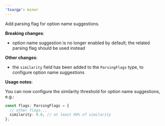 ```yaml
---
'tsargp': minor
---
```


Add parsing flag for option name suggestions.

**Breaking changes**:

- option name suggestion is no longer enabled by default; the related parsing flag should be used instead

**Other changes**:

- the `similarity` field has been added to the `ParsingFlags` type, to configure option name suggestions

**Usage notes**:

You can now configure the similarity threshold for option name suggestions, e.g.:

```ts
const flags: ParsingFlags = {
  // other flags...
  similarity: 0.6, // at least 60% of similarity
};
```
